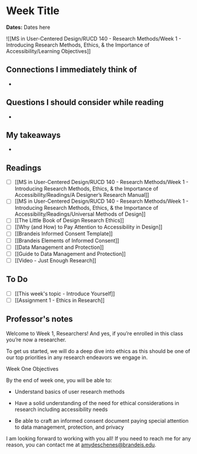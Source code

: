 # Week Title
**Dates:** Dates here

![[MS in User-Centered Design/RUCD 140 - Research Methods/Week 1 - Introducing Research Methods, Ethics, & the Importance of Accessibility/Learning Objectives]]

## Connections I immediately think of
- 

## Questions I should consider while reading
- 

## My takeaways
- 


## Readings
- [ ] [[MS in User-Centered Design/RUCD 140 - Research Methods/Week 1 - Introducing Research Methods, Ethics, & the Importance of Accessibility/Readings/A Designer’s Research Manual]]
- [ ] [[MS in User-Centered Design/RUCD 140 - Research Methods/Week 1 - Introducing Research Methods, Ethics, & the Importance of Accessibility/Readings/Universal Methods of Design]]
- [ ] [[The Little Book of Design Research Ethics]]
- [ ] [[Why (and How) to Pay Attention to Accessibility in Design]]
- [ ] [[Brandeis Informed Consent Template]]
- [ ] [[Brandeis Elements of Informed Consent]]
- [ ] [[Data Management and Protection]]
- [ ] [[Guide to Data Management and Protection]]
- [ ] [[Video - Just Enough Research]]

## To Do
- [ ] [[This week's topic - Introduce Yourself]]
- [ ] [[Assignment 1 - Ethics in Research]]

## Professor's notes
Welcome to Week 1, Researchers! And yes, if you’re enrolled in this class you’re now a researcher. 

To get us started, we will do a deep dive into ethics as this should be one of our top priorities in any research endeavors we engage in. 

Week One Objectives

By the end of week one, you will be able to:

-   Understand basics of user research methods  
    
-   Have a solid understanding of the need for ethical considerations in research including accessibility needs
-   Be able to craft an informed consent document paying special attention to data management, protection, and privacy 

I am looking forward to working with you all! If you need to reach me for any reason, you can contact me at [amydeschenes@brandeis.edu](http://amydeschenes@brandeis.edu).